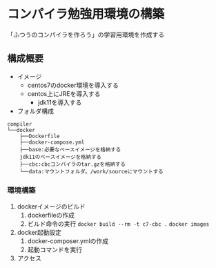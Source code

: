 # コンパイラ勉強用環境の構築

「ふつうのコンパイラを作ろう」の学習用環境を作成する

## 構成概要

- イメージ
  - centos7のdocker環境を導入する
  - centos上にJREを導入する
    - jdk11を導入する
- フォルダ構成

``` dir
compiler
└──docker
    ├──Dockerfile
    ├──docker-compose.yml
    ├──base:必要なベースイメージを格納する
    jdk11のベースイメージを格納する
    ├──cbc:cbcコンパイラのtar.gzを格納する
    └──data:マウントフォルダ。/work/sourceにマウントする
```

### 環境構築

1. dockerイメージのビルド
   1. dockerfileの作成
   2. ビルド命令の実行
    `docker build --rm -t c7-cbc .`
    `docker images`
2. docker起動設定
   1. docker-composer.ymlの作成
   2. 起動コマンドを実行
3. アクセス
